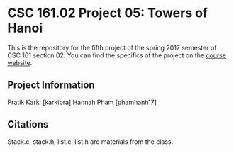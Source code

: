 # CSC 161.02 Project 05: Towers of Hanoi

This is the repository for the fifth project of the spring 2017 semester of CSC 161 section 02. You can find the specifics of the project on the [course website](http://www.cs.grinnell.edu/~klingeti/courses/s2017/csc161/homeworks/hanoi.html).

## Project Information
Pratik Karki [karkipra]
Hannah Pham [phamhanh17]

## Citations
Stack.c, stack.h, list.c, list.h are materials from the class.
